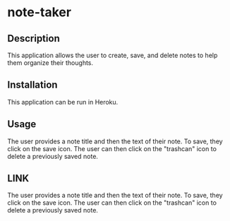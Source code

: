 # note-taker

## Description

This application allows the user to create, save, and delete notes to help them organize their thoughts.

## Installation

This application can be run in Heroku.

## Usage

The user provides a note title and then the text of their note. To save, they click on the save icon. The user can then click on the "trashcan" icon to delete a previously saved note.



## LINK

The user provides a note title and then the text of their note. To save, they click on the save icon. The user can then click on the "trashcan" icon to delete a previously saved note.





